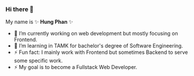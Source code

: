 ### Hi there 👋
My name is ✨ **Hung Phan** ✨

- 🔭 I’m currently working on web development but mostly focusing on Frontend.
- 🌱 I’m learning in TAMK for bachelor's degree of Software Engineering.
- ⚡ Fun fact: I mainly work with Frontend but sometimes Backend to serve some specific work.
- ⚡ My goal is to become a Fullstack Web Developer.

<!--
**winphan199/winphan199** is a ✨ _special_ ✨ repository because its `README.md` (this file) appears on your GitHub profile.

- 🔭 I’m currently working on web development but mostly focusing on Frontend.
- 🌱 I’m currently learning in TAMK for bachelor's degree of Software Engineering.
-->
